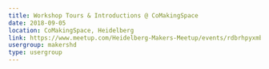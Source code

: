```yaml
---
title: Workshop Tours & Introductions @ CoMakingSpace
date: 2018-09-05
location: CoMakingSpace, Heidelberg
link: https://www.meetup.com/Heidelberg-Makers-Meetup/events/rdbrhpyxmbhb/
usergroup: makershd
type: usergroup
---
```

